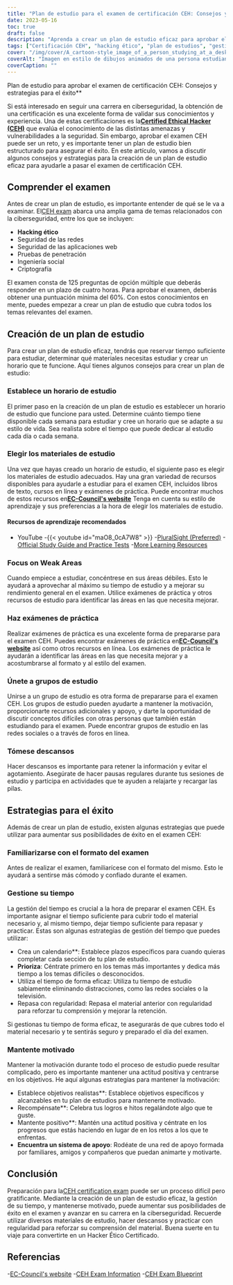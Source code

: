 ```yaml
---
title: "Plan de estudio para el examen de certificación CEH: Consejos y estrategias"
date: 2023-05-16
toc: true
draft: false
description: "Aprenda a crear un plan de estudio eficaz para aprobar el examen de certificación CEH con consejos y estrategias para el éxito."
tags: ["Certificación CEH", "hacking ético", "plan de estudios", "gestión del tiempo", "preparación de exámenes", "ciberseguridad", "motivación", "materiales de estudio", "preguntas prácticas", "revise", "EC-Council", "seguridad de la información", "desarrollo profesional", "Certificación informática", "promoción profesional", "seguridad de la red", "pruebas de penetración", "evaluación de la vulnerabilidad", "información sobre seguros", "pruebas de seguridad"]
cover: "/img/cover/A_cartoon-style_image_of_a_person_studying_at_a_desk.png"
coverAlt: "Imagen en estilo de dibujos animados de una persona estudiando en un escritorio con un ordenador portátil y varios libros y apuntes, con el logotipo CEH de fondo."
coverCaption: ""
---
```

 Plan de estudio para aprobar el examen de certificación CEH: Consejos y estrategias para el éxito**

Si está interesado en seguir una carrera en ciberseguridad, la obtención de una certificación es una excelente forma de validar sus conocimientos y experiencia. Una de estas certificaciones es la[**Certified Ethical Hacker (CEH)**](https://www.eccouncil.org/certified-ethical-hacker-training-and-certification/) que evalúa el conocimiento de las distintas amenazas y vulnerabilidades a la seguridad. Sin embargo, aprobar el examen CEH puede ser un reto, y es importante tener un plan de estudio bien estructurado para asegurar el éxito. En este artículo, vamos a discutir algunos consejos y estrategias para la creación de un plan de estudio eficaz para ayudarle a pasar el examen de certificación CEH.

## Comprender el examen

Antes de crear un plan de estudio, es importante entender de qué se le va a examinar. El[CEH exam](https://www.eccouncil.org/certified-ethical-hacker-training-and-certification/) abarca una amplia gama de temas relacionados con la ciberseguridad, entre los que se incluyen:

- **Hacking ético**
- Seguridad de las redes
- Seguridad de las aplicaciones web
- Pruebas de penetración
- Ingeniería social
- Criptografía

El examen consta de 125 preguntas de opción múltiple que deberás responder en un plazo de cuatro horas. Para aprobar el examen, deberás obtener una puntuación mínima del 60%. Con estos conocimientos en mente, puedes empezar a crear un plan de estudio que cubra todos los temas relevantes del examen.

## Creación de un plan de estudio

Para crear un plan de estudio eficaz, tendrás que reservar tiempo suficiente para estudiar, determinar qué materiales necesitas estudiar y crear un horario que te funcione. Aquí tienes algunos consejos para crear un plan de estudio:

### Establece un horario de estudio

El primer paso en la creación de un plan de estudio es establecer un horario de estudio que funcione para usted. Determine cuánto tiempo tiene disponible cada semana para estudiar y cree un horario que se adapte a su estilo de vida. Sea realista sobre el tiempo que puede dedicar al estudio cada día o cada semana.

### Elegir los materiales de estudio

Una vez que hayas creado un horario de estudio, el siguiente paso es elegir los materiales de estudio adecuados. Hay una gran variedad de recursos disponibles para ayudarle a estudiar para el examen CEH, incluidos libros de texto, cursos en línea y exámenes de práctica. Puede encontrar muchos de estos recursos en[**EC-Council's website**](https://www.eccouncil.org/certified-ethical-hacker-training-and-certification/) Tenga en cuenta su estilo de aprendizaje y sus preferencias a la hora de elegir los materiales de estudio.

#### Recursos de aprendizaje recomendados
- YouTube
  -{{< youtube id="maO8_0cA7W8" >}}
-[PluralSight (Preferred)](https://www.pluralsight.com/)
-[Official Study Guide and Practice Tests](https://amzn.to/42lr6pu)
-[More Learning Resources](https://simeononsecurity.ch/recommendations/learning_resources)

### Focus on Weak Areas

Cuando empiece a estudiar, concéntrese en sus áreas débiles. Esto le ayudará a aprovechar al máximo su tiempo de estudio y a mejorar su rendimiento general en el examen. Utilice exámenes de práctica y otros recursos de estudio para identificar las áreas en las que necesita mejorar.

### Haz exámenes de práctica

Realizar exámenes de práctica es una excelente forma de prepararse para el examen CEH. Puedes encontrar exámenes de práctica en[**EC-Council's website**](https://www.eccouncil.org/certified-ethical-hacker-training-and-certification/) así como otros recursos en línea. Los exámenes de práctica le ayudarán a identificar las áreas en las que necesita mejorar y a acostumbrarse al formato y al estilo del examen.

### Únete a grupos de estudio

Unirse a un grupo de estudio es otra forma de prepararse para el examen CEH. Los grupos de estudio pueden ayudarte a mantener la motivación, proporcionarte recursos adicionales y apoyo, y darte la oportunidad de discutir conceptos difíciles con otras personas que también están estudiando para el examen. Puede encontrar grupos de estudio en las redes sociales o a través de foros en línea.

### Tómese descansos

Hacer descansos es importante para retener la información y evitar el agotamiento. Asegúrate de hacer pausas regulares durante tus sesiones de estudio y participa en actividades que te ayuden a relajarte y recargar las pilas.

## Estrategias para el éxito

Además de crear un plan de estudio, existen algunas estrategias que puede utilizar para aumentar sus posibilidades de éxito en el examen CEH:

### Familiarizarse con el formato del examen

Antes de realizar el examen, familiarícese con el formato del mismo. Esto le ayudará a sentirse más cómodo y confiado durante el examen.

### Gestione su tiempo

La gestión del tiempo es crucial a la hora de preparar el examen CEH. Es importante asignar el tiempo suficiente para cubrir todo el material necesario y, al mismo tiempo, dejar tiempo suficiente para repasar y practicar. Estas son algunas estrategias de gestión del tiempo que puedes utilizar:

- Crea un calendario**: Establece plazos específicos para cuando quieras completar cada sección de tu plan de estudio.
- **Prioriza**: Céntrate primero en los temas más importantes y dedica más tiempo a los temas difíciles o desconocidos.
- Utiliza el tiempo de forma eficaz: Utiliza tu tiempo de estudio sabiamente eliminando distracciones, como las redes sociales o la televisión.
- Repasa con regularidad: Repasa el material anterior con regularidad para reforzar tu comprensión y mejorar la retención.

Si gestionas tu tiempo de forma eficaz, te asegurarás de que cubres todo el material necesario y te sentirás seguro y preparado el día del examen.

### Mantente motivado

Mantener la motivación durante todo el proceso de estudio puede resultar complicado, pero es importante mantener una actitud positiva y centrarse en los objetivos. He aquí algunas estrategias para mantener la motivación:

- Establece objetivos realistas**: Establece objetivos específicos y alcanzables en tu plan de estudios para mantenerte motivado.
- Recompénsate**: Celebra tus logros e hitos regalándote algo que te guste.
- Mantente positivo**: Mantén una actitud positiva y céntrate en los progresos que estás haciendo en lugar de en los retos a los que te enfrentas.
- **Encuentra un sistema de apoyo**: Rodéate de una red de apoyo formada por familiares, amigos y compañeros que puedan animarte y motivarte.

## Conclusión

Preparación para la[CEH certification exam](https://www.eccouncil.org/certified-ethical-hacker-training-and-certification/) puede ser un proceso difícil pero gratificante. Mediante la creación de un plan de estudio eficaz, la gestión de su tiempo, y mantenerse motivado, puede aumentar sus posibilidades de éxito en el examen y avanzar en su carrera en la ciberseguridad. Recuerde utilizar diversos materiales de estudio, hacer descansos y practicar con regularidad para reforzar su comprensión del material. Buena suerte en tu viaje para convertirte en un Hacker Ético Certificado.

## Referencias

-[EC-Council's website](https://www.eccouncil.org/)
-[CEH Exam Information](https://www.eccouncil.org/programs/certified-ethical-hacker-ceh/)
-[CEH Exam Blueprint](https://cert.eccouncil.org/images/doc/CEH-Exam-Blueprint-v3.0.pdf)
